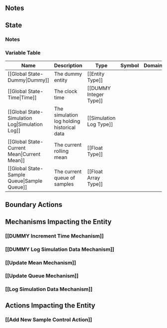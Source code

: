 ## Notes

## State
### Notes

### Variable Table
| Name | Description | Type | Symbol | Domain |
| --- | --- | --- | --- | --- |
|[[Global State-Dummy\|Dummy]]|The dummy entity|[[Entity Type]]|||
|[[Global State-Time\|Time]]|The clock time|[[DUMMY Integer Type]]|||
|[[Global State-Simulation Log\|Simulation Log]]|The simulation log holding historical data|[[Simulation Log Type]]|||
|[[Global State-Current Mean\|Current Mean]]|The current rolling mean|[[Float Type]]|||
|[[Global State-Sample Queue\|Sample Queue]]|The current queue of samples|[[Float Array Type]]|||


## Boundary Actions
## Mechanisms Impacting the Entity
### [[DUMMY Increment Time Mechanism]]
### [[DUMMY Log Simulation Data Mechanism]]
### [[Update Mean Mechanism]]
### [[Update Queue Mechanism]]
### [[Log Simulation Data Mechanism]]
## Actions Impacting the Entity
### [[Add New Sample Control Action]]
